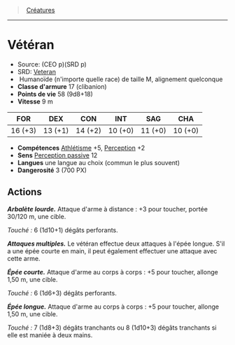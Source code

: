 ﻿---
!MonsterItem
Family: MonsterHD
Type: Humanoïde (n'importe quelle race)
Size: M
Alignment: alignement quelconque
ArmorClass: 17 (clibanion)
HitPoints: 58 (9d8+18)
Speed: 9 m
Strength: 16 (+3)
Dexterity: 13 (+1)
Constitution: 14 (+2)
Intelligence: 10 (+0)
Wisdom: 11 (+0)
Charisma: 10 (+0)
Skills: '[Athlétisme](hd_abilities_strength_athletisme.md) +5, [Perception](hd_abilities_wisdom_perception.md) +2'
Senses: '[Perception passive](hd_abilities_dexterity_perception_passive.md) 12'
Languages: une langue au choix (commun le plus souvent)
Challenge: 3 (700 PX)
Id: monsters_hd.md#vétéran
ParentLink: monsters_hd.md#créatures
Name: Vétéran
ParentName: Créatures
NameLevel: 1
AltName: '[Veteran](srd_monsters_veteran.md)'
Source: (CEO p)(SRD p)
Attributes: {}
AttributesDictionary: >+
  {}

---
> [Créatures](hd_monsters.md)

---

# Vétéran

- Source: (CEO p)(SRD p)
- SRD: [Veteran](srd_monsters_veteran.md)
-  Humanoïde (n'importe quelle race) de taille M, alignement quelconque
- **Classe d'armure** 17 (clibanion)
- **Points de vie** 58 (9d8+18)
- **Vitesse** 9 m

|FOR|DEX|CON|INT|SAG|CHA|
|---|---|---|---|---|---|
|16 (+3)|13 (+1)|14 (+2)|10 (+0)|11 (+0)|10 (+0)|

- **Compétences** [Athlétisme](hd_abilities_strength_athletisme.md) +5, [Perception](hd_abilities_wisdom_perception.md) +2
- **Sens** [Perception passive](hd_abilities_dexterity_perception_passive.md) 12
- **Langues** une langue au choix (commun le plus souvent)
- **Dangerosité** 3 (700 PX)

## Actions

**_Arbalète lourde._** Attaque d'arme à distance : +3 pour toucher, portée 30/120 m, une cible.

_Touché :_ 6 (1d10+1) dégâts perforants.

**_Attaques multiples._** Le vétéran effectue deux attaques à l'épée longue. S'il a une épée courte en main, il peut également effectuer une attaque avec cette arme.

**_Épée courte._** Attaque d'arme au corps à corps : +5 pour toucher, allonge 1,50 m, une cible.

_Touché :_ 6 (1d6+3) dégâts perforants.

**_Épée longue._** Attaque d'arme au corps à corps : +5 pour toucher, allonge 1,50 m, une cible.

_Touché :_ 7 (1d8+3) dégâts tranchants ou 8 (1d10+3) dégâts tranchants si elle est maniée à deux mains.

